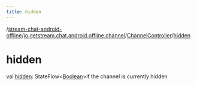 ```yaml
---
title: hidden
---
```

/[stream-chat-android-offline](../../index.md)/[io.getstream.chat.android.offline.channel](../index.md)/[ChannelController](index.md)/[hidden](hidden.md)  
  
  
  
# hidden  
val [hidden](hidden.md): StateFlow&lt;[Boolean](https://kotlinlang.org/api/latest/jvm/stdlib/kotlin/-boolean/index.html)&gt;if the channel is currently hidden
